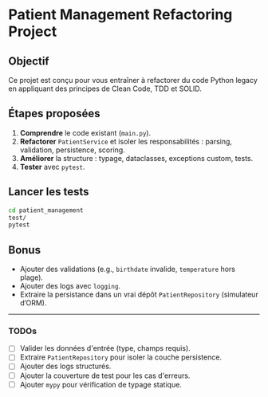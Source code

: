 # Patient Management Refactoring Project

## Objectif
Ce projet est conçu pour vous entraîner à refactorer du code Python legacy en appliquant des principes de Clean Code, TDD et SOLID.

## Étapes proposées

1. **Comprendre** le code existant (`main.py`).
2. **Refactorer** `PatientService` et isoler les responsabilités : parsing, validation, persistence, scoring.
3. **Améliorer** la structure : typage, dataclasses, exceptions custom, tests.
4. **Tester** avec `pytest`.

## Lancer les tests
```bash
cd patient_management
test/
pytest
```

## Bonus
- Ajouter des validations (e.g., `birthdate` invalide, `temperature` hors plage).
- Ajouter des logs avec `logging`.
- Extraire la persistance dans un vrai dépôt `PatientRepository` (simulateur d’ORM).

---

### TODOs
- [ ] Valider les données d'entrée (type, champs requis).
- [ ] Extraire `PatientRepository` pour isoler la couche persistence.
- [ ] Ajouter des logs structurés.
- [ ] Ajouter la couverture de test pour les cas d'erreurs.
- [ ] Ajouter `mypy` pour vérification de typage statique.
